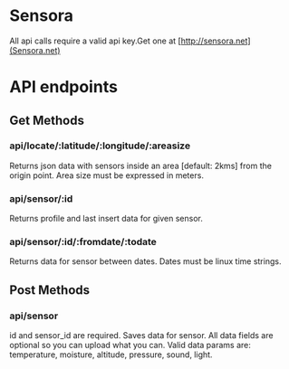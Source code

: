 Sensora
======
All api calls require a valid api key.Get one at [http://sensora.net](Sensora.net)

API endpoints
=======

## Get Methods

### api/locate/:latitude/:longitude/:areasize
Returns json data with sensors inside an area [default: 2kms] from the origin point. Area size must be expressed in meters.

### api/sensor/:id
Returns profile and last insert data for given sensor.

### api/sensor/:id/:fromdate/:todate
Returns data for sensor between dates. Dates must be linux time strings.

## Post Methods

### api/sensor
id and sensor_id are required.
Saves data for sensor. All data fields are optional so you can upload what you can. Valid data params are: temperature, moisture, altitude, pressure, sound, light.